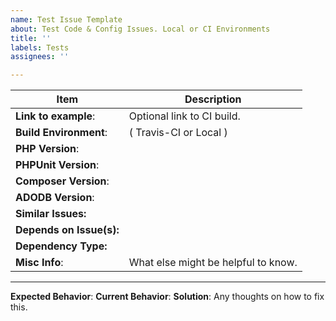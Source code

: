 ```yaml
---
name: Test Issue Template
about: Test Code & Config Issues. Local or CI Environments
title: ''
labels: Tests
assignees: ''

---
```


Item | Description
-----|-------------
**Link to example**: | Optional link to CI build.
**Build Environment**: | ( Travis-CI or Local )
**PHP Version**: | 
**PHPUnit Version**: | 
**Composer Version**: | 
**ADODB Version**: | 
**Similar Issues:** | 
**Depends on Issue(s):** | 
**Dependency Type:** | 
**Misc Info**: | What else might be helpful to know.
---
**Expected Behavior**:
**Current Behavior**:
**Solution**:
Any thoughts on how to fix this.
